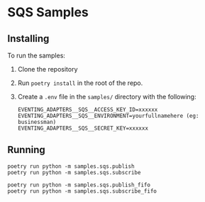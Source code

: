# SQS Samples

## Installing

To run the samples:

1. Clone the repository
2. Run `poetry install` in the root of the repo.
3. Create a `.env` file in the `samples/` directory with the following:

    ``` plain
    EVENTING_ADAPTERS__SQS__ACCESS_KEY_ID=xxxxxx
    EVENTING_ADAPTERS__SQS__ENVIRONMENT=yourfullnamehere (eg: businessman)
    EVENTING_ADAPTERS__SQS__SECRET_KEY=xxxxxx
    ```

## Running

``` shell
poetry run python -m samples.sqs.publish
poetry run python -m samples.sqs.subscribe

poetry run python -m samples.sqs.publish_fifo
poetry run python -m samples.sqs.subscribe_fifo
```

